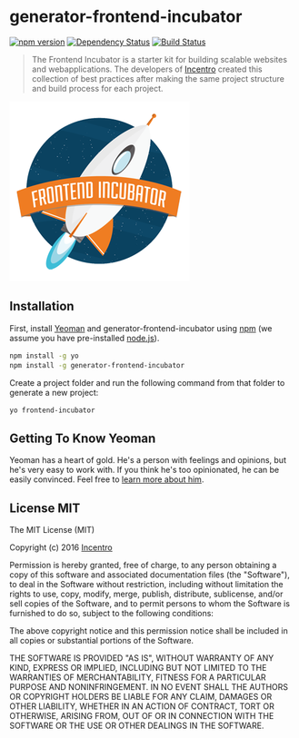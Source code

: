 # generator-frontend-incubator 
[![npm version](https://badge.fury.io/js/generator-frontend-incubator.svg)](https://badge.fury.io/js/generator-frontend-incubator) [![Dependency Status](https://david-dm.org/incentro/generator-frontend-incubator.svg)](https://david-dm.org/incentro/generator-frontend-incubator) [![Build Status](https://travis-ci.org/incentro/generator-frontend-incubator.svg?branch=master)](https://travis-ci.org/incentro/generator-frontend-incubator)

> The Frontend Incubator is a starter kit for building scalable websites and webapplications. The developers of [Incentro](http://incentro.com) created this collection of best practices after making the same project structure and build process for each project.
 
![Frontend Incubator](./logo.png)

## Installation

First, install [Yeoman](http://yeoman.io) and generator-frontend-incubator using [npm](https://www.npmjs.com/) (we assume you have pre-installed [node.js](https://nodejs.org/)).

```bash
npm install -g yo
npm install -g generator-frontend-incubator
```

Create a project folder and run the following command from that folder to generate a new project:

```bash
yo frontend-incubator
```

## Getting To Know Yeoman

Yeoman has a heart of gold. He&#39;s a person with feelings and opinions, but he&#39;s very easy to work with. If you think he&#39;s too opinionated, he can be easily convinced. Feel free to [learn more about him](http://yeoman.io/).

## License MIT

The MIT License (MIT)

Copyright (c) 2016 [Incentro](http://www.incentro.com)

Permission is hereby granted, free of charge, to any person obtaining a copy of this software and associated documentation files (the "Software"), to deal in the Software without restriction, including without limitation the rights to use, copy, modify, merge, publish, distribute, sublicense, and/or sell copies of the Software, and to permit persons to whom the Software is furnished to do so, subject to the following conditions:

The above copyright notice and this permission notice shall be included in all copies or substantial portions of the Software.

THE SOFTWARE IS PROVIDED "AS IS", WITHOUT WARRANTY OF ANY KIND, EXPRESS OR IMPLIED, INCLUDING BUT NOT LIMITED TO THE WARRANTIES OF MERCHANTABILITY, FITNESS FOR A PARTICULAR PURPOSE AND NONINFRINGEMENT. IN NO EVENT SHALL THE AUTHORS OR COPYRIGHT HOLDERS BE LIABLE FOR ANY CLAIM, DAMAGES OR OTHER LIABILITY, WHETHER IN AN ACTION OF CONTRACT, TORT OR OTHERWISE, ARISING FROM, OUT OF OR IN CONNECTION WITH THE SOFTWARE OR THE USE OR OTHER DEALINGS IN THE SOFTWARE.
